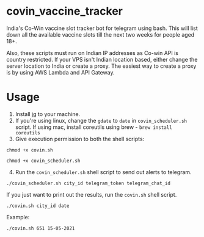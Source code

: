 # covin_vaccine_tracker

India's Co-Win vaccine slot tracker bot for telegram using bash. This will list down all the available vaccine slots till the next two weeks for people aged 18+.

Also, these scripts must run on Indian IP addresses as Co-win API is country restricted. If your VPS isn't Indian location based, either change the server location to India or create a proxy. The easiest way to create a proxy is by using AWS Lambda and API Gateway.

# Usage

1. Install [jq](https://stedolan.github.io/jq/download/) to your machine.
2. If you're using linux, change the `gdate` to `date` in `covin_scheduler.sh` script. If using mac, install coreutils using brew - `brew install coreutils`
3. Give execution permission to both the shell scripts:
```
chmod +x covin.sh
```
```
chmod +x covin_scheduler.sh
```
4. Run the `covin_scheduler.sh` shell script to send out alerts to telegram.

```
./covin_scheduler.sh city_id telegram_token telegram_chat_id
```

If you just want to print out the results, run the `covin.sh` shell script.

```
./covin.sh city_id date
```
Example:
```
./covin.sh 651 15-05-2021
```
